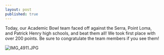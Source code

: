 ```yaml
---
layout: post
published: true
---
```


Today, our Academic Bowl team faced off against the Serra, Point Loma, and Patrick Henry high schools, and beat them all! We took first place with over 200 points. Be sure to congratulate the team members if you see them!

![IMG_4911.JPG]({{site.baseurl}}/media/IMG_4911.JPG)

